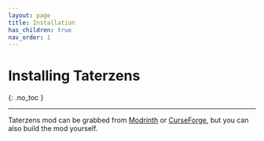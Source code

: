 ```yaml
---
layout: page
title: Installation
has_children: true
nav_order: 1
---
```


# Installing Taterzens
{: .no_toc }

---


Taterzens mod can be grabbed from [Modrinth](https://modrinth.com/mod/Taterzens) or [CurseForge](https://www.curseforge.com/minecraft/mc-mods/taterzens), but you can also build the mod yourself.

